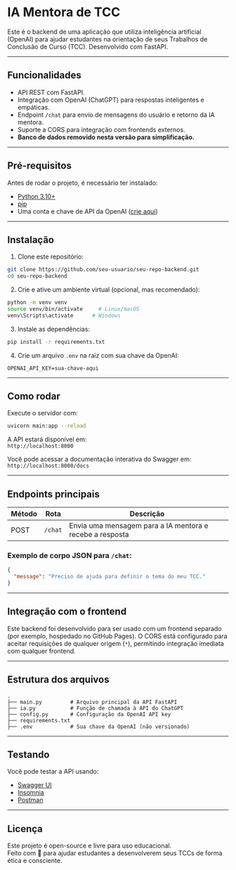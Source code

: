 # IA Mentora de TCC 

Este é o backend de uma aplicação que utiliza inteligência artificial (OpenAI) para ajudar estudantes na orientação de seus Trabalhos de Conclusão de Curso (TCC). Desenvolvido com FastAPI.

---

## Funcionalidades

- API REST com FastAPI.
- Integração com OpenAI (ChatGPT) para respostas inteligentes e empáticas.
- Endpoint `/chat` para envio de mensagens do usuário e retorno da IA mentora.
- Suporte a CORS para integração com frontends externos.
- **Banco de dados removido nesta versão para simplificação.**

---

## Pré-requisitos

Antes de rodar o projeto, é necessário ter instalado:

- [Python 3.10+](https://www.python.org/downloads/)
- [pip](https://pip.pypa.io/en/stable/installation/)
- Uma conta e chave de API da OpenAI ([crie aqui](https://platform.openai.com/account/api-keys))

---

## Instalação

1. Clone este repositório:

```bash
git clone https://github.com/seu-usuario/seu-repo-backend.git
cd seu-repo-backend
```

2. Crie e ative um ambiente virtual (opcional, mas recomendado):

```bash
python -m venv venv
source venv/bin/activate     # Linux/macOS
venv\Scripts\activate      # Windows
```

3. Instale as dependências:

```bash
pip install -r requirements.txt
```

4. Crie um arquivo `.env` na raiz com sua chave da OpenAI:

```env
OPENAI_API_KEY=sua-chave-aqui
```

---

## Como rodar

Execute o servidor com:

```bash
uvicorn main:app --reload
```

A API estará disponível em:  
 `http://localhost:8000`

Você pode acessar a documentação interativa do Swagger em:  
`http://localhost:8000/docs`

---

## Endpoints principais

| Método | Rota     | Descrição                                |
|--------|----------|--------------------------------------------|
| POST   | `/chat`  | Envia uma mensagem para a IA mentora e recebe a resposta |

### Exemplo de corpo JSON para `/chat`:

```json
{
  "message": "Preciso de ajuda para definir o tema do meu TCC."
}
```

---

## Integração com o frontend

Este backend foi desenvolvido para ser usado com um frontend separado (por exemplo, hospedado no GitHub Pages). O CORS está configurado para aceitar requisições de qualquer origem (`*`), permitindo integração imediata com qualquer frontend.

---

## Estrutura dos arquivos

```
.
├── main.py         # Arquivo principal da API FastAPI
├── ia.py           # Função de chamada à API do ChatGPT
├── config.py       # Configuração da OpenAI API key
├── requirements.txt
├── .env            # Sua chave da OpenAI (não versionado)
```

---

## Testando

Você pode testar a API usando:

- [Swagger UI](http://localhost:8000/docs)
- [Insomnia](https://insomnia.rest/)
- [Postman](https://www.postman.com/)

---

## Licença

Este projeto é open-source e livre para uso educacional.  
Feito com 💙 para ajudar estudantes a desenvolverem seus TCCs de forma ética e consciente.
